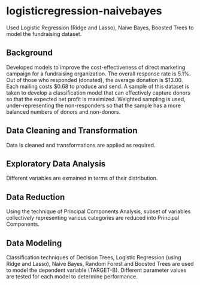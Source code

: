 # logisticregression-naivebayes
Used Logistic Regression (Ridge and Lasso), Naive Bayes, Boosted Trees to model the fundraising dataset.

## Background
Developed models to improve the cost-effectiveness of direct marketing campaign for a fundraising organization. The overall response rate is 5.1%. Out of those who responded (donated), the average donation is $13.00. Each mailing costs $0.68 to produce and send. A sample of this dataset is taken to develop a classification model that can effectively capture donors so that the expected net profit is maximized. Weighted sampling is used, under-representing the non-responders so that the sample has a more balanced numbers of donors and non-donors.

## Data Cleaning and Transformation
Data is cleaned and transformations are applied as required.

## Exploratory Data Analysis
Different variables are exmained in terms of their distribution.

## Data Reduction
Using the technique of Principal Components Analysis, subset of variables collectively representing various categories are reduced into Principal Components.

## Data Modeling
Classification techniques of Decision Trees, Logistic Regression (using Ridge and Lasso), Naive Bayes, Random Forest and Boosted Trees are used to model the dependent variable (TARGET-B). Different parameter values are tested for each model to determine performance.
